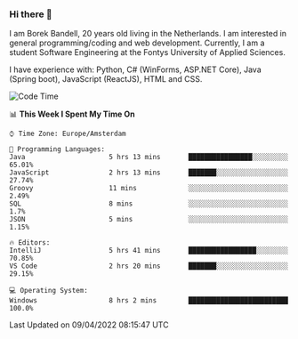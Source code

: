 ### Hi there 👋

I am Borek Bandell, 20 years old living in the Netherlands. I am interested in general programming/coding and web development. Currently, I am a student Software Engineering at the Fontys University of Applied Sciences.

I have experience with: Python, C# (WinForms, ASP.NET Core), Java (Spring boot), JavaScript (ReactJS), HTML and CSS.

<!--START_SECTION:waka-->
![Code Time](http://img.shields.io/badge/Code%20Time-65%20hrs%2044%20mins-blue)

📊 **This Week I Spent My Time On** 

```text
⌚︎ Time Zone: Europe/Amsterdam

💬 Programming Languages: 
Java                     5 hrs 13 mins       ████████████████░░░░░░░░░   65.01% 
JavaScript               2 hrs 13 mins       ███████░░░░░░░░░░░░░░░░░░   27.74% 
Groovy                   11 mins             ░░░░░░░░░░░░░░░░░░░░░░░░░   2.49% 
SQL                      8 mins              ░░░░░░░░░░░░░░░░░░░░░░░░░   1.7% 
JSON                     5 mins              ░░░░░░░░░░░░░░░░░░░░░░░░░   1.15%

🔥 Editors: 
IntelliJ                 5 hrs 41 mins       █████████████████░░░░░░░░   70.85% 
VS Code                  2 hrs 20 mins       ███████░░░░░░░░░░░░░░░░░░   29.15%

💻 Operating System: 
Windows                  8 hrs 2 mins        █████████████████████████   100.0%

```


 Last Updated on 09/04/2022 08:15:47 UTC
<!--END_SECTION:waka-->

<!--**tcBorek2002/tcBorek2002** is a ✨ _special_ ✨ repository because its `README.md` (this file) appears on your GitHub profile.

Here are some ideas to get you started:

- 🔭 I’m currently working on ...
- 🌱 I’m currently learning ...
- 👯 I’m looking to collaborate on ...
- 🤔 I’m looking for help with ...
- 💬 Ask me about ...
- 📫 How to reach me: ...
- 😄 Pronouns: ...
- ⚡ Fun fact: ...
-->
